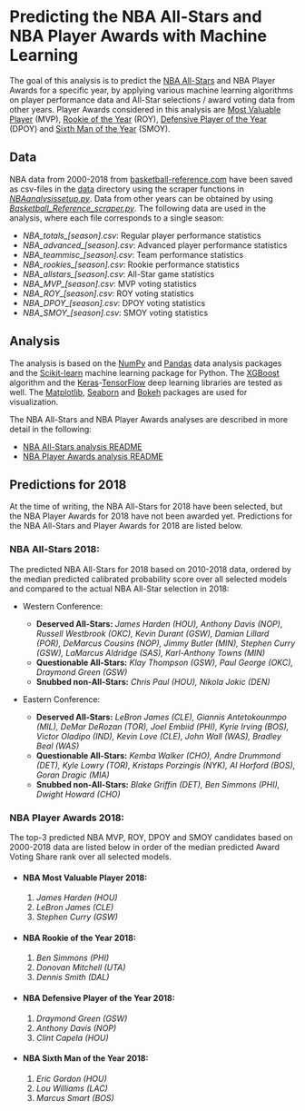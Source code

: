 # Predicting the NBA All-Stars and NBA Player Awards with Machine Learning

The goal of this analysis is to predict the [NBA All-Stars](https://www.basketball-reference.com/allstar/) and NBA Player Awards for a specific year, by applying various machine learning algorithms on player performance data and All-Star selections / award voting data from other years. Player Awards considered in this analysis are [Most Valuable Player](https://www.basketball-reference.com/awards/mvp.html) (MVP), [Rookie of the Year](https://www.basketball-reference.com/awards/roy.html) (ROY), [Defensive Player of the Year](https://www.basketball-reference.com/awards/dpoy.html) (DPOY) and [Sixth Man of the Year](https://www.basketball-reference.com/awards/smoy.html) (SMOY).

## Data

NBA data from 2000-2018 from [basketball-reference.com](https://www.basketball-reference.com) have been saved as csv-files in the [data](data) directory using the scraper functions in [*NBAanalysissetup.py*](NBAanalysissetup.py). Data from other years can be obtained by using [*Basketball_Reference_scraper.py*](Basketball_Reference_scraper.py). The following data are used in the analysis, where each file corresponds to a single season:

- *NBA_totals_[season].csv*: Regular player performance statistics
- *NBA_advanced_[season].csv*: Advanced player performance statistics
- *NBA_teammisc_[season].csv*: Team performance statistics
- *NBA_rookies_[season].csv*: Rookie performance statistics
- *NBA_allstars_[season].csv*: All-Star game statistics
- *NBA_MVP_[season].csv*: MVP voting statistics
- *NBA_ROY_[season].csv*: ROY voting statistics
- *NBA_DPOY_[season].csv*: DPOY voting statistics
- *NBA_SMOY_[season].csv*: SMOY voting statistics

## Analysis

The analysis is based on the [NumPy](http://www.numpy.org) and [Pandas](https://pandas.pydata.org) data analysis packages and the [Scikit-learn](http://scikit-learn.org) machine learning package for Python. The [XGBoost](http://xgboost.readthedocs.io/en/latest/) algorithm and the [Keras](https://keras.io/)-[TensorFlow](https://www.tensorflow.org/) deep learning libraries are tested as well. The [Matplotlib](https://matplotlib.org/), [Seaborn](https://seaborn.pydata.org/) and [Bokeh](https://bokeh.pydata.org/) packages are used for visualization.

The NBA All-Stars and NBA Player Awards analyses are described in more detail in the following:

- [NBA All-Stars analysis README](README_AllStars.md)
- [NBA Player Awards analysis README](README_PlayerAwards.md)

## Predictions for 2018

At the time of writing, the NBA All-Stars for 2018 have been selected, but the NBA Player Awards for 2018 have not been awarded yet. Predictions for the NBA All-Stars and Player Awards for 2018 are listed below.

### NBA All-Stars 2018:

The predicted NBA All-Stars for 2018 based on 2010-2018 data, ordered by the median predicted calibrated probability score over all selected models and compared to the actual NBA All-Star selection in 2018:

- Western Conference:

	- **Deserved All-Stars:** *James Harden (HOU), Anthony Davis (NOP), Russell Westbrook (OKC), Kevin Durant (GSW), Damian Lillard (POR), DeMarcus Cousins (NOP), Jimmy Butler (MIN), Stephen Curry (GSW), LaMarcus Aldridge (SAS), Karl-Anthony Towns (MIN)*
	- **Questionable All-Stars:** *Klay Thompson (GSW), Paul George (OKC), Draymond Green (GSW)*
	- **Snubbed non-All-Stars:** *Chris Paul (HOU), Nikola Jokic (DEN)*

- Eastern Conference:

	- **Deserved All-Stars:** *LeBron James (CLE), Giannis Antetokounmpo (MIL), DeMar DeRozan (TOR), Joel Embiid (PHI), Kyrie Irving (BOS), Victor Oladipo (IND), Kevin Love (CLE), John Wall (WAS), Bradley Beal (WAS)*
	- **Questionable All-Stars:** *Kemba Walker (CHO), Andre Drummond (DET), Kyle Lowry (TOR), Kristaps Porzingis (NYK), Al Horford (BOS), Goran Dragic (MIA)*
	- **Snubbed non-All-Stars:** *Blake Griffin (DET), Ben Simmons (PHI), Dwight Howard (CHO)*

### NBA Player Awards 2018:

The top-3 predicted NBA MVP, ROY, DPOY and SMOY candidates based on 2000-2018 data are listed below in order of the median predicted Award Voting Share rank over all selected models.

- #### NBA Most Valuable Player 2018:

	1. *James Harden (HOU)*
	2. *LeBron James (CLE)* 
	3. *Stephen Curry (GSW)* 

- #### NBA Rookie of the Year 2018:

	1. *Ben Simmons (PHI)*
	2. *Donovan Mitchell (UTA)*
	3. *Dennis Smith (DAL)*

- #### NBA Defensive Player of the Year 2018:

	1. *Draymond Green (GSW)*
	2. *Anthony Davis (NOP)*
	3. *Clint Capela (HOU)*

- #### NBA Sixth Man of the Year 2018:

	1. *Eric Gordon (HOU)*
	2. *Lou Williams (LAC)*
	3. *Marcus Smart (BOS)*

